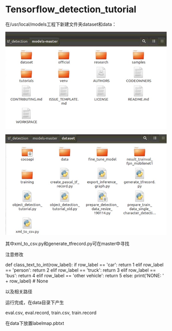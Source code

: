 # Tensorflow_detection_tutorial
在/usr/local/models工程下新建文件夹dataset和data：

![image](https://github.com/Detectionsmallvehicle/Tensorflow_detection_tutorial/blob/master/images/1.jpg)

![image](https://github.com/Detectionsmallvehicle/Tensorflow_detection_tutorial/blob/master/images/2.jpg)

其中xml_to_csv.py和generate_tfrecord.py可在master中寻找

注意修改

def class_text_to_int(row_label):
    if row_label == 'car':
        return 1
    elif row_label == 'person':
        return 2
    elif row_label == 'truck':
        return 3
    elif row_label == 'bus':
        return 4
    elif row_label == 'other vehicle':
        return 5
    else:
        print('NONE: ' + row_label)
        # None

以及相关路径

运行完成，在data目录下产生

eval.csv, eval.record, train.csv, train.record

在data下放置labelmap.pbtxt

